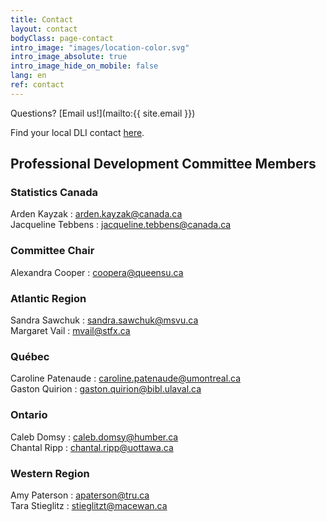 ```yaml
---
title: Contact
layout: contact
bodyClass: page-contact
intro_image: "images/location-color.svg"
intro_image_absolute: true
intro_image_hide_on_mobile: false
lang: en
ref: contact
---
```


Questions? [Email us!](mailto:{{ site.email }})

Find your local DLI contact [here](https://www.statcan.gc.ca/eng/dli/contact).

## Professional Development Committee Members

### Statistics Canada

Arden Kayzak : <arden.kayzak@canada.ca>  
Jacqueline Tebbens : <jacqueline.tebbens@canada.ca>

### Committee Chair

Alexandra Cooper : <coopera@queensu.ca>

### Atlantic Region

Sandra Sawchuk : <sandra.sawchuk@msvu.ca>  
Margaret Vail : <mvail@stfx.ca>  

### Québec

Caroline Patenaude : <caroline.patenaude@umontreal.ca>  
Gaston Quirion : <gaston.quirion@bibl.ulaval.ca>  

### Ontario

Caleb Domsy : <caleb.domsy@humber.ca>  
Chantal Ripp : <chantal.ripp@uottawa.ca>   

### Western Region

Amy Paterson : <apaterson@tru.ca>  
Tara Stieglitz : <stieglitzt@macewan.ca>  

